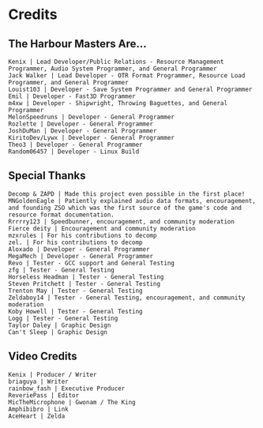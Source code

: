 # Credits

## The Harbour Masters Are...

    Kenix | Lead Developer/Public Relations - Resource Management Programmer, Audio System Programmer, and General Programmer
    Jack Walker | Lead Developer - OTR Format Programmer, Resource Load Programmer, and General Programmer
    Louist103 | Developer - Save System Programmer and General Programmer
    Emil | Developer - Fast3D Programmer
    m4xw | Developer - Shipwright, Throwing Baguettes, and General Programmer
    MelonSpeedruns | Developer - General Programmer
    Rozlette | Developer - General Programmer
    JoshDuMan | Developer - General Programmer
    KiritoDev/Lywx | Developer - General Programmer
    Theo3 | Developer - General Programmer
	Random06457 | Developer - Linux Build

## Special Thanks

    Decomp & ZAPD | Made this project even possible in the first place!
    MNGoldenEagle | Patiently explained audio data formats, encouragement, and founding ZSO which was the first source of the game's code and resource format documentation.
    Rrrrry123 | Speedbunner, encouragement, and community moderation
    Fierce deity | Encouragement and community moderation
    mzxrules | For his contributions to decomp
    zel. | For his contributions to decomp
    Aloxado | Developer - General Programmer
    MegaMech | Developer - General Programmer
	Revo | Tester - GCC support and General Testing
	zfg | Tester - General Testing
	Horseless Headman | Tester - General Testing
    Steven Pritchett | Tester - General Testing
	Trenton May | Tester - General Testing
	Zeldaboy14 | Tester - General Testing, encouragement, and community moderation
	Koby Howell | Tester - General Testing
	Logg | Tester - General Testing
	Taylor Daley | Graphic Design
	Can't Sleep | Graphic Design
	
## Video Credits
    Kenix | Producer / Writer
    briaguya | Writer
    rainbow_fash | Executive Producer
    ReveriePass | Editor
    MicTheMicrophone | Gwonam / The King
    Amphibibro | Link
    AceHeart | Zelda
